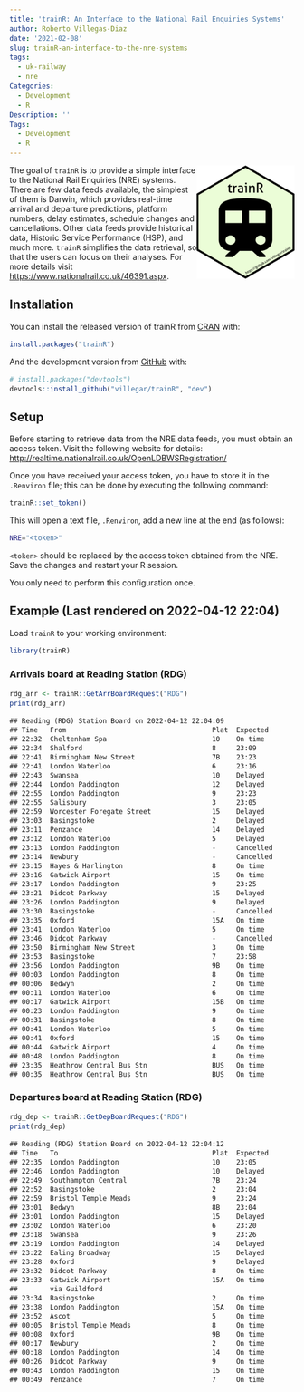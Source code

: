 ```yaml
---
title: 'trainR: An Interface to the National Rail Enquiries Systems'
author: Roberto Villegas-Diaz
date: '2021-02-08'
slug: trainR-an-interface-to-the-nre-systems
tags:
  - uk-railway
  - nre
Categories:
  - Development
  - R
Description: ''
Tags:
  - Development
  - R
---
```


<img src="https://raw.githubusercontent.com/villegar/trainR/main/inst/images/logo.png" alt="logo" align="right" height=200px/>

The goal of `trainR` is to provide a simple interface to the 
National Rail Enquiries (NRE) systems. There are few data feeds 
available, the simplest of them is Darwin, which provides real-time 
arrival and departure predictions, platform numbers, delay estimates, 
schedule changes and cancellations. Other data feeds provide historical 
data, Historic Service Performance (HSP), and much more. `trainR` 
simplifies the data retrieval, so that the users can focus on their 
analyses. For more details visit 
https://www.nationalrail.co.uk/46391.aspx.

## Installation

You can install the released version of trainR from [CRAN](https://CRAN.R-project.org) with:

``` r
install.packages("trainR")
```

And the development version from [GitHub](https://github.com/) with:

``` r
# install.packages("devtools")
devtools::install_github("villegar/trainR", "dev")
```

## Setup
Before starting to retrieve data from the NRE data feeds, you must obtain an access token. 
Visit the following website for details: http://realtime.nationalrail.co.uk/OpenLDBWSRegistration/

Once you have received your access token, you have to store it in the `.Renviron` file; this can be 
done by executing the following command:


```r
trainR::set_token()
```

This will open a text file, `.Renviron`, add a new line at the end (as follows):

```bash
NRE="<token>"
```

`<token>` should be replaced by the access token obtained from the NRE. Save the changes and restart 
your R session.

You only need to perform this configuration once.

## Example (Last rendered on 2022-04-12 22:04)

Load `trainR` to your working environment:

```r
library(trainR)
```

### Arrivals board at Reading Station (RDG)


```r
rdg_arr <- trainR::GetArrBoardRequest("RDG")
print(rdg_arr)
```

```
## Reading (RDG) Station Board on 2022-04-12 22:04:09
## Time   From                                    Plat  Expected
## 22:32  Cheltenham Spa                          10    On time
## 22:34  Shalford                                8     23:09
## 22:41  Birmingham New Street                   7B    23:23
## 22:41  London Waterloo                         6     23:16
## 22:43  Swansea                                 10    Delayed
## 22:44  London Paddington                       12    Delayed
## 22:55  London Paddington                       9     23:23
## 22:55  Salisbury                               3     23:05
## 22:59  Worcester Foregate Street               15    Delayed
## 23:03  Basingstoke                             2     Delayed
## 23:11  Penzance                                14    Delayed
## 23:12  London Waterloo                         5     Delayed
## 23:13  London Paddington                       -     Cancelled
## 23:14  Newbury                                 -     Cancelled
## 23:15  Hayes & Harlington                      8     On time
## 23:16  Gatwick Airport                         15    On time
## 23:17  London Paddington                       9     23:25
## 23:21  Didcot Parkway                          15    Delayed
## 23:26  London Paddington                       9     Delayed
## 23:30  Basingstoke                             -     Cancelled
## 23:35  Oxford                                  15A   On time
## 23:41  London Waterloo                         5     On time
## 23:46  Didcot Parkway                          -     Cancelled
## 23:50  Birmingham New Street                   3     On time
## 23:53  Basingstoke                             7     23:58
## 23:56  London Paddington                       9B    On time
## 00:03  London Paddington                       8     On time
## 00:06  Bedwyn                                  2     On time
## 00:11  London Waterloo                         6     On time
## 00:17  Gatwick Airport                         15B   On time
## 00:23  London Paddington                       9     On time
## 00:31  Basingstoke                             8     On time
## 00:41  London Waterloo                         5     On time
## 00:41  Oxford                                  15    On time
## 00:44  Gatwick Airport                         4     On time
## 00:48  London Paddington                       8     On time
## 23:35  Heathrow Central Bus Stn                BUS   On time
## 00:35  Heathrow Central Bus Stn                BUS   On time
```

### Departures board at Reading Station (RDG)


```r
rdg_dep <- trainR::GetDepBoardRequest("RDG")
print(rdg_dep)
```

```
## Reading (RDG) Station Board on 2022-04-12 22:04:12
## Time   To                                      Plat  Expected
## 22:35  London Paddington                       10    23:05
## 22:46  London Paddington                       10    Delayed
## 22:49  Southampton Central                     7B    23:24
## 22:52  Basingstoke                             2     23:04
## 22:59  Bristol Temple Meads                    9     23:24
## 23:01  Bedwyn                                  8B    23:04
## 23:01  London Paddington                       15    Delayed
## 23:02  London Waterloo                         6     23:20
## 23:18  Swansea                                 9     23:26
## 23:19  London Paddington                       14    Delayed
## 23:22  Ealing Broadway                         15    Delayed
## 23:28  Oxford                                  9     Delayed
## 23:32  Didcot Parkway                          8     On time
## 23:33  Gatwick Airport                         15A   On time
##        via Guildford                           
## 23:34  Basingstoke                             2     On time
## 23:38  London Paddington                       15A   On time
## 23:52  Ascot                                   5     On time
## 00:05  Bristol Temple Meads                    8     On time
## 00:08  Oxford                                  9B    On time
## 00:17  Newbury                                 2     On time
## 00:18  London Paddington                       14    On time
## 00:26  Didcot Parkway                          9     On time
## 00:43  London Paddington                       15    On time
## 00:49  Penzance                                7     On time
```
